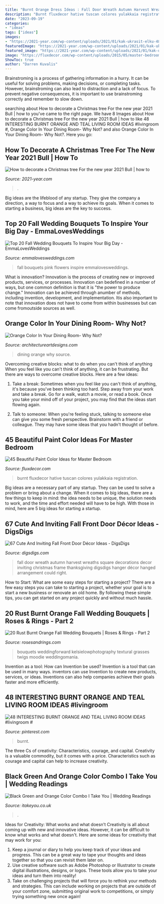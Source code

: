 ```yaml
---
title: "Burnt Orange Dress Ideas : Fall Door Wreath Autumn Harvest Wreaths Square Decorations Decor Inviting Christmas Frame Thanksgiving Digsdigs Hanger Décor Hanged Arrangement Could Right"
description: "Burnt fluxdecor hative tuscan colores yulakkaia registration"
date: "2023-09-19"
categories:
- "ideas"
tags: ["ideas"]
images:
- "https://2021-year.com/wp-content/uploads/2021/01/kak-ukrasit-elku-48c709.jpg"
featuredImage: "https://2021-year.com/wp-content/uploads/2021/01/kak-ukrasit-elku-48c709.jpg"
featured_image: "https://2021-year.com/wp-content/uploads/2021/01/kak-ukrasit-elku-48c709.jpg"
image: "https://fluxdecor.com/wp-content/uploads/2015/05/master-bedroom-painting/34-master-bedroom-painting-ideas.jpg"
ShowToc: true
author: "Darren Kuvalis"
---
```



Brainstroming is a process of gathering information in a hurry. It can be useful for solving problems, making decisions, or completing tasks. However, brainstroming can also lead to distraction and a lack of focus. To prevent negative consequences, it is important to use brainstroming correctly and remember to slow down.

	

		
searching about How to decorate a Christmas tree For the new year 2021 Bull | how to you've came to the right page. We have 8 Images about How to decorate a Christmas tree For the new year 2021 Bull | how to like 48 INTERESTING BURNT ORANGE AND TEAL LIVING ROOM IDEAS #livingroom #, Orange Color In Your Dining Room- Why Not? and also Orange Color In Your Dining Room- Why Not?. Here you go:
		
    
## How To Decorate A Christmas Tree For The New Year 2021 Bull | How To

<img loading=lazy src="https://2021-year.com/wp-content/uploads/2021/01/kak-ukrasit-elku-48c709.jpg" onerror="this.onerror=null;this.src='https://tse1.mm.bing.net/th?id=OIP.uPGW3bL7aIQfIId98GMKpQAAAA&amp;pid=15.1';" alt="How to decorate a Christmas tree For the new year 2021 Bull | how to">

_Source: 2021-year.com_

>. 

	

Big ideas are the lifeblood of any startup. They give the company a direction, a way to focus and a way to achieve its goals. When it comes to starting a business, big ideas are the key to success.

    
## Top 20 Fall Wedding Bouquets To Inspire Your Big Day - EmmaLovesWeddings

<img loading=lazy src="http://emmalovesweddings.com/wp-content/uploads/2018/06/shades-of-pink-fall-wedding-bouquets.jpg" onerror="this.onerror=null;this.src='https://tse3.mm.bing.net/th?id=OIP.rQPge9H8Bp447_07XPDxZQHaLI&amp;pid=15.1';" alt="Top 20 Fall Wedding Bouquets To Inspire Your Big Day - EmmaLovesWeddings">

_Source: emmalovesweddings.com_

>fall bouquets pink flowers inspire emmalovesweddings. 

	

What is innovation?
Innovation is the process of creating new or improved products, services, or processes. Innovation can bedefined in a number of ways, but one common definition is that it is "the power to produce change." Innovation can be achieved through anumber of methods, including invention, development, and implementation. Itis also important to note that innovation does not have to come from within businesses but can come fromoutside sources as well.

    
## Orange Color In Your Dining Room- Why Not?

<img loading=lazy src="https://www.architectureartdesigns.com/wp-content/uploads/2016/05/4-86.jpg" onerror="this.onerror=null;this.src='https://tse2.mm.bing.net/th?id=OIP.JE-ywPzVws_UDJs-tn2_rQHaE8&amp;pid=15.1';" alt="Orange Color In Your Dining Room- Why Not?">

_Source: architectureartdesigns.com_

>dining orange why source. 

	

Overcoming creative blocks: what to do when you can't think of anything
When you feel like you can't think of anything, it can be frustrating. But there are ways to overcome creative blocks. Here are a few ideas: 
1. Take a break: Sometimes when you feel like you can't think of anything, it's because you've been thinking too hard. Step away from your work and take a break. Go for a walk, watch a movie, or read a book. Once you take your mind off of your project, you may find that the ideas start flowing again.

2. Talk to someone: When you're feeling stuck, talking to someone else can give you some fresh perspective. Brainstorm with a friend or colleague. They may have some ideas that you hadn't thought of before.


    
## 45 Beautiful Paint Color Ideas For Master Bedroom

<img loading=lazy src="https://fluxdecor.com/wp-content/uploads/2015/05/master-bedroom-painting/34-master-bedroom-painting-ideas.jpg" onerror="this.onerror=null;this.src='https://tse3.mm.bing.net/th?id=OIP.ex7NxVEZ2--lEmRIVjLnagHaJ4&amp;pid=15.1';" alt="45 Beautiful Paint Color Ideas for Master Bedroom">

_Source: fluxdecor.com_

>burnt fluxdecor hative tuscan colores yulakkaia registration. 

	

Big ideas are a necessary part of any startup. They can be used to solve a problem or bring about a change. When it comes to big ideas, there are a few things to keep in mind: the idea needs to be unique, the solution needs to work, and the time and effort needed will have to be high. With those in mind, here are 5 big ideas for starting a startup.

    
## 67 Cute And Inviting Fall Front Door Décor Ideas - DigsDigs

<img loading=lazy src="https://www.digsdigs.com/photos/2013/08/47-cute-and-inviting-fall-front-door-decor-ideas-14.jpg" onerror="this.onerror=null;this.src='https://tse3.mm.bing.net/th?id=OIP.wzGDSyH-g0xCmp9EU7fdcwHaNK&amp;pid=15.1';" alt="67 Cute And Inviting Fall Front Door Décor Ideas - DigsDigs">

_Source: digsdigs.com_

>fall door wreath autumn harvest wreaths square decorations decor inviting christmas frame thanksgiving digsdigs hanger décor hanged arrangement could right. 

	

How to Start: What are some easy steps for starting a project?
There are a few easy steps you can take to starting a project, whether your goal is to start a new business or renovate an old home. By following these simple tips, you can get started on any project quickly and without much hassle.

    
## 20 Rust Burnt Orange Fall Wedding Bouquets | Roses &amp; Rings - Part 2

<img loading=lazy src="http://www.rosesandrings.com/wp-content/uploads/2019/11/Rust-burnt-orange-fall-wedding-bouquet-idea-8.jpg" onerror="this.onerror=null;this.src='https://tse3.mm.bing.net/th?id=OIP.0SPeC_JRnqeyMYEVeV1RTwHaK7&amp;pid=15.1';" alt="20 Rust Burnt Orange Fall Wedding Bouquets | Roses &amp; Rings - Part 2">

_Source: rosesandrings.com_

>bouquets weddingforward kelsielowphotography textural grasses twigs moodie weddingomania. 

	

Invention as a tool: How can Invention be used?
Invention is a tool that can be used in many ways. inventors can use Invention to create new products, services, or ideas. Inventions can also help companies achieve their goals faster and more efficiently.

    
## 48 INTERESTING BURNT ORANGE AND TEAL LIVING ROOM IDEAS #livingroom #

<img loading=lazy src="https://i.pinimg.com/736x/a5/52/20/a55220c7d66a177521711d194eff4c58.jpg" onerror="this.onerror=null;this.src='https://tse1.mm.bing.net/th?id=OIP.-PfNZdYr_8RyV67DtPomMgHaJ3&amp;pid=15.1';" alt="48 INTERESTING BURNT ORANGE AND TEAL LIVING ROOM IDEAS #livingroom #">

_Source: pinterest.com_

>burnt. 

	

The three Cs of creativity: Characteristics, courage, and capital.
Creativity is a valuable commodity, but it comes with a price. Characteristics such as courage and capital can help to increase creativity.

    
## Black Green And Orange Color Combo I Take You | Wedding Readings

<img loading=lazy src="https://www.itakeyou.co.uk/wp-content/uploads/2020/05/color-combo-2-570x753.jpg" onerror="this.onerror=null;this.src='https://tse2.mm.bing.net/th?id=OIP.dM8dozfspFVxHikgtFm1nAHaJy&amp;pid=15.1';" alt="Black Green and Orange Color Combo I Take You | Wedding Readings">

_Source: itakeyou.co.uk_

>. 

	

Ideas for Creativity: What works and what doesn’t
Creativity is all about coming up with new and innovative ideas. However, it can be difficult to know what works and what doesn't. Here are some ideas for creativity that may work for you: 
1. Keep a journal or diary to help you keep track of your ideas and progress. This can be a great way to tape your thoughts and ideas together so that you can revisit them later on. 
2. Use creative software such as Adobe Photoshop or Illustrator to create digital illustrations, designs, or logos. These tools allow you to take your ideas and turn them into reality! 
3. Take on challenging projects that will force you to rethink your methods and strategies. This can include working on projects that are outside of your comfort zone, submitting original work to competitions, or simply trying something new once again! 

